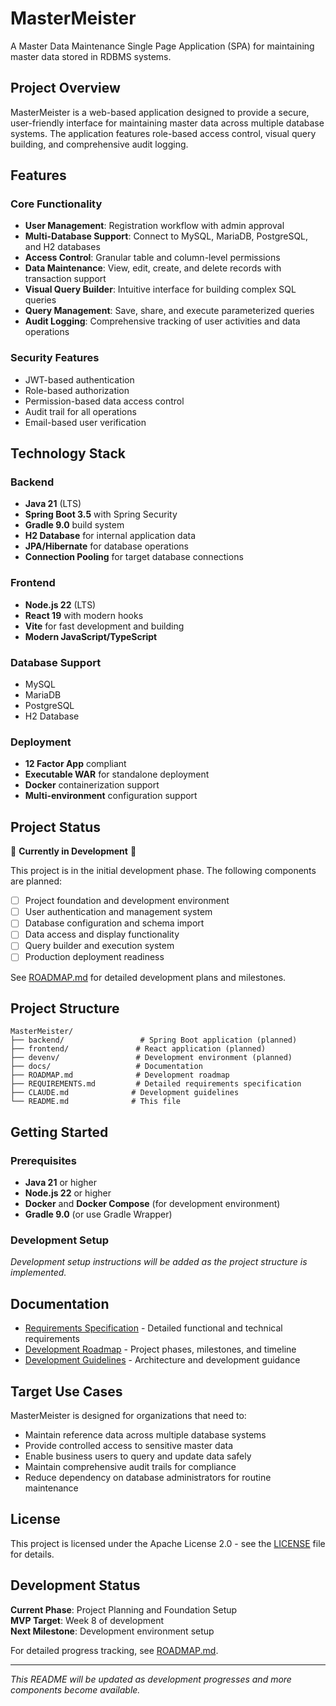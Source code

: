 # MasterMeister

A Master Data Maintenance Single Page Application (SPA) for maintaining master data stored in RDBMS systems.

## Project Overview

MasterMeister is a web-based application designed to provide a secure, user-friendly interface for maintaining master data across multiple database systems. The application features role-based access control, visual query building, and comprehensive audit logging.

## Features

### Core Functionality
- **User Management**: Registration workflow with admin approval
- **Multi-Database Support**: Connect to MySQL, MariaDB, PostgreSQL, and H2 databases
- **Access Control**: Granular table and column-level permissions
- **Data Maintenance**: View, edit, create, and delete records with transaction support
- **Visual Query Builder**: Intuitive interface for building complex SQL queries
- **Query Management**: Save, share, and execute parameterized queries
- **Audit Logging**: Comprehensive tracking of user activities and data operations

### Security Features
- JWT-based authentication
- Role-based authorization
- Permission-based data access control
- Audit trail for all operations
- Email-based user verification

## Technology Stack

### Backend
- **Java 21** (LTS)
- **Spring Boot 3.5** with Spring Security
- **Gradle 9.0** build system
- **H2 Database** for internal application data
- **JPA/Hibernate** for database operations
- **Connection Pooling** for target database connections

### Frontend
- **Node.js 22** (LTS)
- **React 19** with modern hooks
- **Vite** for fast development and building
- **Modern JavaScript/TypeScript**

### Database Support
- MySQL
- MariaDB
- PostgreSQL
- H2 Database

### Deployment
- **12 Factor App** compliant
- **Executable WAR** for standalone deployment
- **Docker** containerization support
- **Multi-environment** configuration support

## Project Status

🚧 **Currently in Development** 🚧

This project is in the initial development phase. The following components are planned:

- [ ] Project foundation and development environment
- [ ] User authentication and management system
- [ ] Database configuration and schema import
- [ ] Data access and display functionality
- [ ] Query builder and execution system
- [ ] Production deployment readiness

See [ROADMAP.md](ROADMAP.md) for detailed development plans and milestones.

## Project Structure

```
MasterMeister/
├── backend/                 # Spring Boot application (planned)
├── frontend/               # React application (planned)
├── devenv/                 # Development environment (planned)
├── docs/                   # Documentation
├── ROADMAP.md              # Development roadmap
├── REQUIREMENTS.md         # Detailed requirements specification
├── CLAUDE.md              # Development guidelines
└── README.md              # This file
```

## Getting Started

### Prerequisites

- **Java 21** or higher
- **Node.js 22** or higher
- **Docker** and **Docker Compose** (for development environment)
- **Gradle 9.0** (or use Gradle Wrapper)

### Development Setup

*Development setup instructions will be added as the project structure is implemented.*

## Documentation

- [Requirements Specification](REQUIREMENTS.md) - Detailed functional and technical requirements
- [Development Roadmap](ROADMAP.md) - Project phases, milestones, and timeline
- [Development Guidelines](CLAUDE.md) - Architecture and development guidance

## Target Use Cases

MasterMeister is designed for organizations that need to:

- Maintain reference data across multiple database systems
- Provide controlled access to sensitive master data
- Enable business users to query and update data safely
- Maintain comprehensive audit trails for compliance
- Reduce dependency on database administrators for routine maintenance

## License

This project is licensed under the Apache License 2.0 - see the [LICENSE](LICENSE) file for details.

## Development Status

**Current Phase**: Project Planning and Foundation Setup  
**MVP Target**: Week 8 of development  
**Next Milestone**: Development environment setup

For detailed progress tracking, see [ROADMAP.md](ROADMAP.md).

---

*This README will be updated as development progresses and more components become available.*